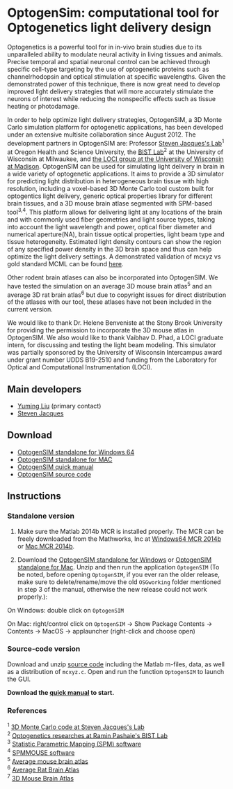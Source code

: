 # OptogenSim: computational tool for Optogenetics light delivery design

Optogenetics is a powerful tool for in in-vivo brain studies due to its
unparalleled ability to modulate neural activity in living tissues and
animals. Precise temporal and spatial neuronal control can be achieved
through specific cell-type targeting by the use of optogenetic proteins
such as channelrhodopsin and optical stimulation at specific
wavelengths. Given the demonstrated power of this technique, there is
now great need to develop improved light delivery strategies that will
more accurately stimulate the neurons of interest while reducing the
nonspecific effects such as tissue heating or photodamage.

In order to help optimize light delivery strategies, OptogenSIM, a 3D
Monte Carlo simulation platform for optogenetic applications, has been
developed under an extensive multisite collaboration since August 2012.
The development partners in OptogenSIM are: Professor [Steven Jacques's
Lab](http://omlc.ogi.edu/~jacquess/)<sup>1</sup> at Oregon Health and Science
University, the [BIST Lab](https://pantherfile.uwm.edu/pashaie/www/)<sup>2</sup>
at the University of Wisconsin at Milwaukee, and [the LOCI group at
the University of Wisconsin at Madison](https://eliceirilab.org/).
OptogenSIM can be used for simulating light delivery in brain in a wide
variety of optogenetic applications. It aims to provide a 3D simulator
for predicting light distribution in heterogeneous brain tissue with
high resolution, including a voxel-based 3D Monte Carlo tool custom
built for optogentics light delivery, generic optical properties library
for different brain tissues, and a 3D mouse brain atlase segmented with
SPM-based tool<sup>3,4</sup>. This platform allows for delivering light
at any locations of the brain and with commonly used fiber geometries
and light source types, taking into account the light wavelength and
power, optical fiber diameter and numerical aperture(NA), brain tissue
optical properties, light beam type and tissue heterogeneity. Estimated
light density contours can show the region of any specified power
density in the 3D brain space and thus can help optimize the light
delivery settings. A demonstrated validation of mcxyz vs gold standard
MCML can be found
[here](https://loci.wisc.edu/files/loci/software/mcmlVSmcxyz_validation.pdf).

Other rodent brain atlases can also be incorporated into OptogenSIM. We
have tested the simulation on an average 3D mouse brain
atlas<sup>5</sup> and an average 3D rat brain atlas<sup>6</sup> but due
to copyright issues for direct distribution of the atlases with our
tool, these atlases have not been included in the current version.

We would like to thank Dr. Helene Benveniste at the Stony Brook
University for providing the permission to incorporate the 3D mouse
atlas in OptogenSIM. We also would like to thank Vaibhav D. Phad, a LOCI
graduate intern, for discussing and testing the light beam modeling.
This simulator was partially sponsored by the University of Wisconsin
Intercampus award under grant number UDDS B19-2510 and funding from the
Laboratory for Optical and Computational Instrumentation (LOCI).

## Main developers

-   [Yuming Liu](https://loci.wisc.edu/people/yuming-liu) (primary contact)
-   [Steven Jacques](http://omlc.org/~jacquess/)

## Download

- [OptogenSIM standalone for Windows 64](https://github.com/uw-loci/optogensim/releases/download/v1.0/OptogenSIM_Win64_mcr2014b.zip)
- [OptogenSIM standalone for MAC](https://github.com/uw-loci/optogensim/releases/download/v1.0/OptogenSIM_Mac_mcr2014b.zip)
- [OptogenSIM quick manual](https://github.com/uw-loci/optogensim/releases/download/v1.0/OptogenSIM.quickstart.manual10292015.pdf)
- [OptogenSIM source code](https://github.com/uw-loci/optogensim/archive/refs/tags/v1.0.zip)

## Instructions

### Standalone version

1. Make sure the Matlab 2014b MCR is installed properly. The MCR can be
   freely downloaded from the Mathworks, Inc at
  [Windows64 MCR 2014b](https://www.mathworks.com/supportfiles/downloads/R2014b/deployment_files/R2014b/installers/win64/MCR_R2014b_win64_installer.exe)
  or [Mac MCR 2014b](https://www.mathworks.com/supportfiles/downloads/R2014b/deployment_files/R2014b/installers/maci64/MCR_R2014b_maci64_installer.zip).

2. Download the [OptogenSIM standalone for Windows](https://github.com/uw-loci/optogensim/releases/download/v1.0/OptogenSIM_Win64_mcr2014b.zip)
   or [OptogenSIM standalone for Mac](https://github.com/uw-loci/optogensim/releases/download/v1.0/OptogenSIM_Mac_mcr2014b.zip).
   Unzip and then run the application `OptogenSIM` (To be noted, before
   opening `OptogenSIM`, if you ever ran the older release, make sure to
   delete/rename/move the old `OSGworking` folder mentioned in step 3 of
   the manual, otherwise the new release could not work properly.):

On Windows: double click on `OptogenSIM`

On Mac: right/control click on `OptogenSIM` &rarr; Show Package Contents
&rarr; Contents &rarr; MacOS &rarr; applauncher (right-click and choose
open)

### Source-code version

Download and unzip [source
code](https://github.com/uw-loci/optogensim/archive/refs/tags/v1.0.zip)
including the Matlab m-files, data, as well as a distribution of
`mcxyz.c`. Open and run the function `OptogenSIM` to launch the GUI.

**Download the [quick
manual](https://github.com/uw-loci/optogensim/releases/download/v1.0/OptogenSIM.quickstart.manual10292015.pdf)
to start.**

### References

<sup>1</sup> [3D Monte Carlo code at Steven Jacques's Lab](http://omlc.ogi.edu/software/mc/mcxyz/)  
<sup>2</sup> [Optogenetics researches at Ramin Pashaie's BIST Lab](https://pantherfile.uwm.edu/pashaie/www/research.htm)  
<sup>3</sup> [Statistic Parametric Mapping (SPM) software](http://www.fil.ion.ucl.ac.uk/spm/)  
<sup>4</sup> [SPMMOUSE software](http://spmmouse.org/)  
<sup>5</sup> [Average mouse brain atlas](http://www.spmmouse.org/)  
<sup>6</sup> [Average Rat Brain Atlas](http://www.idac.tohoku.ac.jp/bir/en/db/rb/)  
<sup>7</sup> [3D Mouse Brain Atlas](http://brainatlas.mbi.ufl.edu/Database/)
